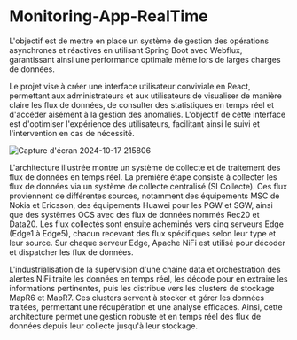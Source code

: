 ﻿# Monitoring-App-RealTime
 
L'objectif est de mettre en place un système de gestion des opérations asynchrones et 
réactives en utilisant Spring Boot avec Webflux, garantissant ainsi une performance optimale 
même lors de larges charges de données.

Le projet vise à créer une interface utilisateur conviviale en React, permettant aux 
administrateurs et aux utilisateurs de visualiser de manière claire les flux de données, de 
consulter des statistiques en temps réel et d'accéder aisément à la gestion des anomalies. 
L'objectif de cette interface est d'optimiser l'expérience des utilisateurs, facilitant ainsi le suivi 
et l'intervention en cas de nécessité.

![Capture d'écran 2024-10-17 215806](https://github.com/user-attachments/assets/092377ac-2fa3-42bb-94e6-20f980653e1a)

 
L'architecture illustrée montre un système de collecte et de traitement des flux de données en 
temps réel. La première étape consiste à collecter les flux de données via un système de collecte 
centralisé (SI Collecte). Ces flux proviennent de différentes sources, notamment des 
équipements MSC de Nokia et Ericsson, des équipements Huawei pour les PGW et SGW, ainsi 
que des systèmes OCS avec des flux de données nommés Rec20 et Data20. Les flux collectés 
sont ensuite acheminés vers cinq serveurs Edge (Edge1 à Edge5), chacun recevant des flux 
spécifiques selon leur type et leur source. Sur chaque serveur Edge, Apache NiFi est utilisé pour 
décoder et dispatcher les flux de données.  

L'industrialisation de la supervision d'une chaîne data et orchestration des alertes 
NiFi traite les données en temps réel, les décode pour en extraire les informations pertinentes, 
puis les distribue vers les clusters de stockage MapR6 et MapR7. Ces clusters servent à stocker 
et gérer les données traitées, permettant une récupération et une analyse efficaces. Ainsi, cette 
architecture permet une gestion robuste et en temps réel des flux de données depuis leur collecte 
jusqu'à leur stockage. 
